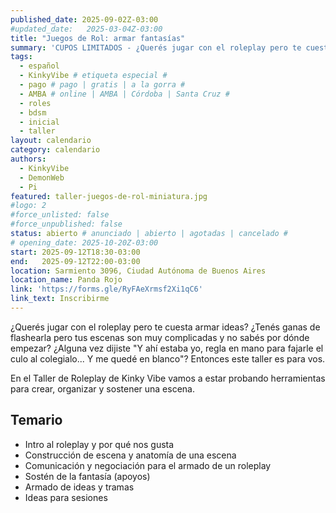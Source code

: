 ```yaml
---
published_date: 2025-09-02Z-03:00
#updated_date:   2025-03-04Z-03:00
title: "Juegos de Rol: armar fantasías"
summary: 'CUPOS LIMITADOS - ¿Querés jugar con el roleplay pero te cuesta armar ideas? ¿Tenés ganas de flashearla pero tus escenas son muy complicadas y no sabés por dónde empezar? ¿Alguna vez dijiste "Y ahí estaba yo, regla en mano para fajarle el culo al colegialo... Y me quedé en blanco"? Vamos a estar probando herramientas para crear, organizar y sostener una escena, ¡esta vez presencialmente!'
tags:
  - español
  - KinkyVibe # etiqueta especial #
  - pago # pago | gratis | a la gorra #
  - AMBA # online | AMBA | Córdoba | Santa Cruz #
  - roles
  - bdsm
  - inicial
  - taller
layout: calendario
category: calendario
authors:
  - KinkyVibe
  - DemonWeb
  - Pi
featured: taller-juegos-de-rol-miniatura.jpg
#logo: 2
#force_unlisted: false
#force_unpublished: false
status: abierto # anunciado | abierto | agotadas | cancelado #
# opening_date: 2025-10-20Z-03:00
start: 2025-09-12T18:30-03:00
end:   2025-09-12T22:00-03:00
location: Sarmiento 3096, Ciudad Autónoma de Buenos Aires
location_name: Panda Rojo
link: 'https://forms.gle/RyFAeXrmsf2Xi1qC6'
link_text: Inscribirme
---
```

¿Querés jugar con el roleplay pero te cuesta armar ideas? ¿Tenés ganas de flashearla pero tus escenas son muy complicadas y no sabés por dónde empezar? ¿Alguna vez dijiste "Y ahí estaba yo, regla en mano para fajarle el culo al colegialo... Y me quedé en blanco"? Entonces este taller es para vos. 

En el Taller de Roleplay de Kinky Vibe vamos a estar probando herramientas para crear, organizar y sostener una escena.

## Temario 
- Intro al roleplay y por qué nos gusta
- Construcción de escena y anatomía de una escena
- Comunicación y negociación para el armado de un roleplay 
- Sostén de la fantasía (apoyos)
- Armado de ideas y tramas
- Ideas para sesiones 
